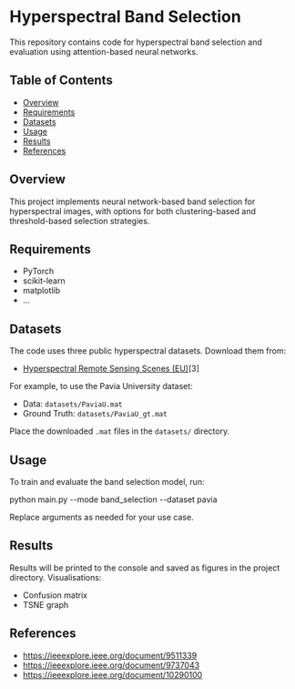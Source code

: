 # Hyperspectral Band Selection

This repository contains code for hyperspectral band selection and evaluation using attention-based neural networks.

## Table of Contents

- [Overview](#overview)
- [Requirements](#requirements)
- [Datasets](#datasets)
- [Usage](#usage)
- [Results](#results)
- [References](#references)

## Overview

This project implements neural network-based band selection for hyperspectral images, with options for both clustering-based and threshold-based selection strategies.

## Requirements

- PyTorch
- scikit-learn
- matplotlib
- ...

## Datasets

The code uses three public hyperspectral datasets. Download them from:

- [Hyperspectral Remote Sensing Scenes (EU)](https://www.ehu.eus/ccwintco/index.php/Hyperspectral_Remote_Sensing_Scenes)[3]

For example, to use the Pavia University dataset:
- Data: `datasets/PaviaU.mat`
- Ground Truth: `datasets/PaviaU_gt.mat`

Place the downloaded `.mat` files in the `datasets/` directory.

## Usage

To train and evaluate the band selection model, run:

python main.py --mode band_selection --dataset pavia

Replace arguments as needed for your use case.

## Results

Results will be printed to the console and saved as figures in the project directory.
Visualisations:
  - Confusion matrix
  - TSNE graph

## References
- https://ieeexplore.ieee.org/document/9511339
- https://ieeexplore.ieee.org/document/9737043
- https://ieeexplore.ieee.org/document/10290100
